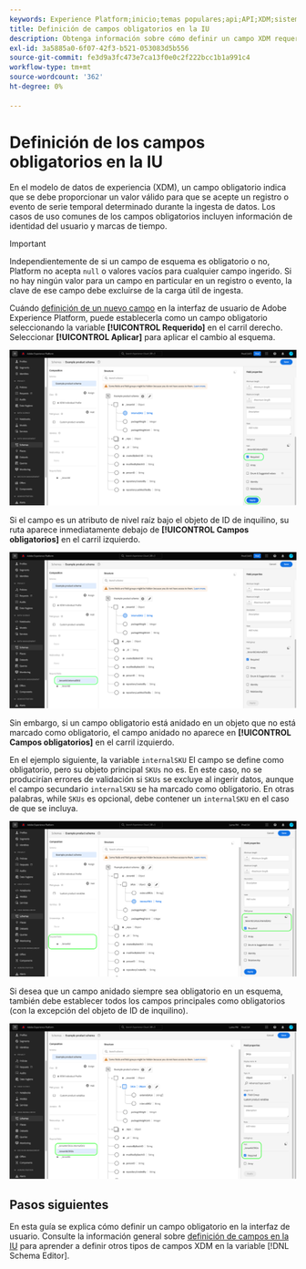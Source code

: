 ```yaml
---
keywords: Experience Platform;inicio;temas populares;api;API;XDM;sistema XDM;modelo de datos de experiencia;modelo de datos;ui;espacio de trabajo;obligatorio;campo;
title: Definición de campos obligatorios en la IU
description: Obtenga información sobre cómo definir un campo XDM requerido en la interfaz de usuario del Experience Platform.
exl-id: 3a5885a0-6f07-42f3-b521-053083d5b556
source-git-commit: fe3d9a3fc473e7ca13f0e0c2f222bcc1b1a991c4
workflow-type: tm+mt
source-wordcount: '362'
ht-degree: 0%

---
```


# Definición de los campos obligatorios en la IU

En el modelo de datos de experiencia (XDM), un campo obligatorio indica que se debe proporcionar un valor válido para que se acepte un registro o evento de serie temporal determinado durante la ingesta de datos. Los casos de uso comunes de los campos obligatorios incluyen información de identidad del usuario y marcas de tiempo.

>[!IMPORTANT]
>
>Independientemente de si un campo de esquema es obligatorio o no, Platform no acepta `null` o valores vacíos para cualquier campo ingerido. Si no hay ningún valor para un campo en particular en un registro o evento, la clave de ese campo debe excluirse de la carga útil de ingesta.

Cuándo [definición de un nuevo campo](./overview.md#define) en la interfaz de usuario de Adobe Experience Platform, puede establecerla como un campo obligatorio seleccionando la variable **[!UICONTROL Requerido]** en el carril derecho. Seleccionar **[!UICONTROL Aplicar]** para aplicar el cambio al esquema.

![Casilla de verificación obligatoria](../../images/ui/fields/required/root.png)

Si el campo es un atributo de nivel raíz bajo el objeto de ID de inquilino, su ruta aparece inmediatamente debajo de **[!UICONTROL Campos obligatorios]** en el carril izquierdo.

![Campo obligatorio de nivel raíz](../../images/ui/fields/required/applied.png)

Sin embargo, si un campo obligatorio está anidado en un objeto que no está marcado como obligatorio, el campo anidado no aparece en **[!UICONTROL Campos obligatorios]** en el carril izquierdo.

En el ejemplo siguiente, la variable `internalSKU` El campo se define como obligatorio, pero su objeto principal `SKUs` no es. En este caso, no se producirían errores de validación si `SKUs` se excluye al ingerir datos, aunque el campo secundario `internalSKU` se ha marcado como obligatorio. En otras palabras, while `SKUs` es opcional, debe contener un `internalSKU` en el caso de que se incluya.

![Campo obligatorio anidado](../../images/ui/fields/required/nested.png)

Si desea que un campo anidado siempre sea obligatorio en un esquema, también debe establecer todos los campos principales como obligatorios (con la excepción del objeto de ID de inquilino).

![Campos obligatorios principal y secundario](../../images/ui/fields/required/parent-and-child.png)

## Pasos siguientes

En esta guía se explica cómo definir un campo obligatorio en la interfaz de usuario. Consulte la información general sobre [definición de campos en la IU](./overview.md#special) para aprender a definir otros tipos de campos XDM en la variable [!DNL Schema Editor].
